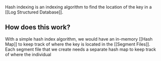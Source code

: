 Hash indexing is an indexing algorithm to find the location of the key in a [[Log Structured Database]]. 
## How does this work?
With a simple hash index algorithm, we would have an in-memory [[Hash Map]] to keep track of where the key is located in the [[Segment Files]]. Each segment file that we create needs a separate hash map to keep track of where the individual 